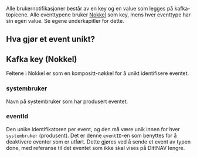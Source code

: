 Alle brukernotifikasjoner består av en key og en value som legges på kafka-topicene. Alle eventtypene bruker [Nokkel]() som key, 
mens hver eventtype har sin egen value. Se egene underkapitler for dette.

## Hva gjør et event unikt?


## Kafka key (Nokkel)
Feltene i Nokkel er som en kompositt-nøkkel for å unikt identifisere eventet.

### systembruker
Navn på systembruker som har produsert eventet.

### eventId
Den unike identifikatoren per event, og den må være unik innen for hver `systembruker` (produsent). Det er denne `eventID`-en som benyttes for å deaktivere eventer som er utført. Dette gjøres ved å sende et event av typen done, med referanse til det eventet som ikke skal vises på DittNAV lengre.

